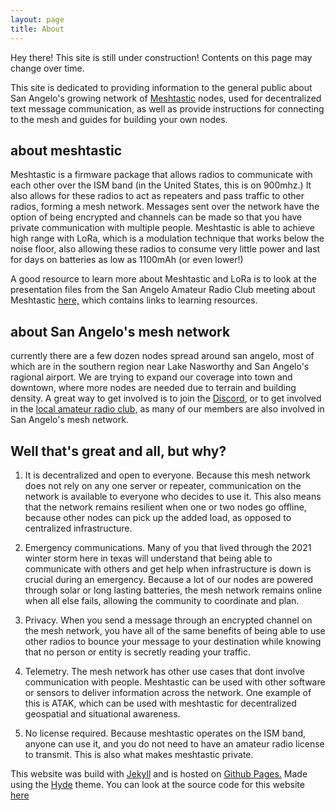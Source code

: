 ```yaml
---
layout: page
title: About
---
```


<p class="message">
  Hey there! This site is still under construction! Contents on this page may change over time.
</p>

This site is dedicated to providing information to the general public about San Angelo's growing network of [Meshtastic](https://meshtastic.org) nodes, used for decentralized text message communication, as well as provide instructions for connecting to the mesh and guides for building your own nodes.

## about meshtastic
Meshtastic is a firmware package that allows radios to communicate with each other over the ISM band (in the United States, this is on 900mhz.) It also allows for these radios to act as repeaters and pass traffic to other radios, forming a mesh network. Messages sent over the network have the option of being encrypted and channels can be made so that you have private communication with multiple people. Meshtastic is able to achieve high range with LoRa, which is a modulation technique that works below the noise floor, also allowing these radios to consume very little power and last for days on batteries as low as 1100mAh (or even lower!) 

A good resource to learn more about Meshtastic and LoRa is to look at the presentation files from the San Angelo Amateur Radio Club meeting about Meshtastic [here,](https://www.w5qx.org/2024/01/11/lora-presentation-files/) which contains links to learning resources.

## about San Angelo's mesh network
currently there are a few dozen nodes spread around san angelo, most of which are in the southern region near Lake Nasworthy and San Angelo's ragional airport. We are trying to expand our coverage into town and downtown, where more nodes are needed due to terrain and building density. A great way to get involved is to join the [Discord](https://discord.gg/Kw53pzwyuQ), or to get involved in the [local amateur radio club,](https://w5qx.org) as many of our members are also involved in San Angelo's mesh network.

## Well that's great and all, but why?

1. It is decentralized and open to everyone. Because this mesh network does not rely on any one server or repeater, communication on the network is available to everyone who decides to use it. This also means that the network remains resilient when one or two nodes go offline, because other nodes can pick up the added load, as opposed to centralized infrastructure.

2. Emergency communications. Many of you that lived through the 2021 winter storm here in texas will understand that being able to communicate with others and get help when infrastructure is down is crucial during an emergency. Because a lot of our nodes are powered through solar or long lasting batteries, the mesh network remains online when all else fails, allowing the community to coordinate and plan.

3. Privacy. When you send a message through an encrypted channel on the mesh network, you have all of the same benefits of being able to use other radios to bounce your message to your destination while knowing that no person or entity is secretly reading your traffic.

4. Telemetry. The mesh network has other use cases that dont involve communication with people. Meshtastic can be used with other software or sensors to deliver information across the network. One example of this is ATAK, which can be used with meshtastic for decentralized geospatial and situational awareness.

5. No license required. Because meshtastic operates on the ISM band, anyone can use it, and you do not need to have an amateur radio license to transmit. This is also what makes meshtastic private.

This website was build with [Jekyll](jekyllrb.com) and is hosted on [Github Pages.](https://pages.github.com) Made using the [Hyde](https://github.com/poole/hyde) theme. You can look at the source code for this website [here](https://github.com/rubymetro/angelomesh)